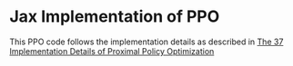 # Jax Implementation of PPO

This PPO code follows the implementation details as described in [The 37 Implementation Details of Proximal Policy Optimization](https://iclr-blog-track.github.io/2022/03/25/ppo-implementation-details/)